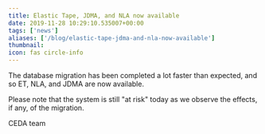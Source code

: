 ```yaml
---
title: Elastic Tape, JDMA, and NLA now available
date: 2019-11-28 10:29:10.535007+00:00
tags: ['news']
aliases: ['/blog/elastic-tape-jdma-and-nla-now-available']
thumbnail: 
icon: fas circle-info
---
```

The database migration has been completed a lot faster than expected, and so ET, NLA, and JDMA are now available.  
  
Please note that the system is still "at risk" today as we observe the effects, if any, of the migration.


CEDA team

